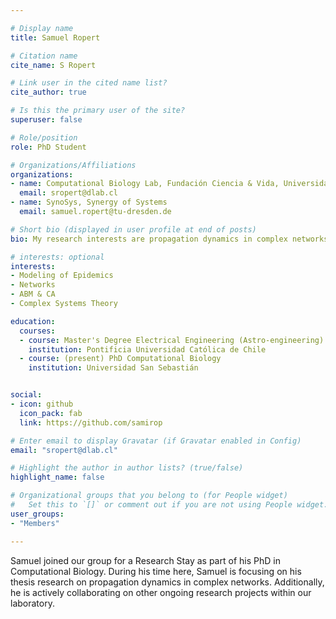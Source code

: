 ```yaml
---

# Display name
title: Samuel Ropert

# Citation name
cite_name: S Ropert

# Link user in the cited name list?
cite_author: true

# Is this the primary user of the site?
superuser: false

# Role/position
role: PhD Student

# Organizations/Affiliations
organizations:
- name: Computational Biology Lab, Fundación Ciencia & Vida, Universidad San Sebastián, Chile
  email: sropert@dlab.cl
- name: SynoSys, Synergy of Systems
  email: samuel.ropert@tu-dresden.de

# Short bio (displayed in user profile at end of posts)
bio: My research interests are propagation dynamics in complex networks. 

# interests: optional
interests:
- Modeling of Epidemics
- Networks
- ABM & CA
- Complex Systems Theory

education:
  courses:
  - course: Master's Degree Electrical Engineering (Astro-engineering)
    institution: Pontificia Universidad Católica de Chile
  - course: (present) PhD Computational Biology
    institution: Universidad San Sebastián


social:
- icon: github
  icon_pack: fab
  link: https://github.com/samirop

# Enter email to display Gravatar (if Gravatar enabled in Config)
email: "sropert@dlab.cl"

# Highlight the author in author lists? (true/false)
highlight_name: false

# Organizational groups that you belong to (for People widget)
#   Set this to `[]` or comment out if you are not using People widget.
user_groups:
- "Members"

--- 
```

Samuel joined our group for a Research Stay as part of his PhD in Computational Biology. During his time here, Samuel is focusing on his thesis research on propagation dynamics in complex networks. Additionally, he is actively collaborating on other ongoing research projects within our laboratory.